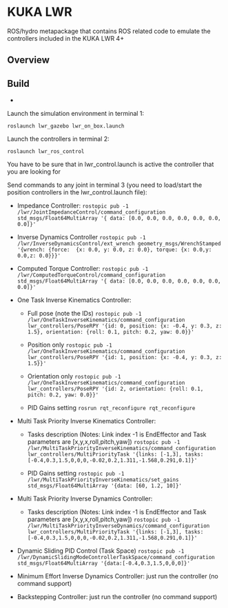 KUKA LWR
========

ROS/hydro metapackage that contains ROS related code to emulate the controllers included in the KUKA LWR 4+

Overview
--------


Build
-----

* 

Launch the simulation environment in terminal 1:

`roslaunch lwr_gazebo lwr_on_box.launch`

Launch the controllers in terminal 2:

`roslaunch lwr_ros_control `

You have to be sure that in lwr_control.launch is active the controller that you are looking for

Send commands to any joint in terminal 3 (you need to load/start the position controllers in the lwr_control.launch file):

- Impedance Controller:
`rostopic pub -1  /lwr/JointImpedanceControl/command_configuration std_msgs/Float64MultiArray '{ data: [0.0, 0.0, 0.0, 0.0, 0.0, 0.0, 0.0]}'`

- Inverse Dynamics Controller
`rostopic pub -1  /lwr/InverseDynamicsControl/ext_wrench geometry_msgs/WrenchStamped '{wrench: {force:  {x: 0.0, y: 0.0, z: 0.0}, torque: {x: 0.0,y: 0.0,z: 0.0}}}' `

- Computed Torque Controller:
`rostopic pub -1  /lwr/ComputedTorqueControl/command_configuration std_msgs/Float64MultiArray '{ data: [0.0, 0.0, 0.0, 0.0, 0.0, 0.0, 0.0]}'`

- One Task Inverse Kinematics Controller: 

  - Full pose (note the IDs)
`rostopic pub -1  /lwr/OneTaskInverseKinematics/command_configuration lwr_controllers/PoseRPY '{id: 0, position: {x: -0.4, y: 0.3, z: 1.5}, orientation: {roll: 0.1, pitch: 0.2, yaw: 0.0}}'`

  - Position only
`rostopic pub -1  /lwr/OneTaskInverseKinematics/command_configuration lwr_controllers/PoseRPY '{id: 1, position: {x: -0.4, y: 0.3, z: 1.5}}'`

  - Orientation only
`rostopic pub -1  /lwr/OneTaskInverseKinematics/command_configuration lwr_controllers/PoseRPY '{id: 2, orientation: {roll: 0.1, pitch: 0.2, yaw: 0.0}}'`

  - PID Gains setting
`rosrun rqt_reconfigure rqt_reconfigure`

- Multi Task Priority Inverse Kinematics Controller:
  
  - Tasks description (Notes: Link index -1 is EndEffector and Task parameters are [x,y,x,roll,pitch,yaw])
`rostopic pub -1  /lwr/MultiTaskPriorityInverseKinematics/command_configuration lwr_controllers/MultiPriorityTask '{links: [-1,3], tasks: [-0.4,0.3,1.5,0,0,0,-0.02,0.2,1.311,-1.568,0.291,0.1]}'`

  - PID Gains setting
`rostopic pub -1  /lwr/MultiTaskPriorityInverseKinematics/set_gains std_msgs/Float64MultiArray '{data: [60, 1.2, 10]}'`

- Multi Task Priority Inverse Dynamics Controller:
  
  - Tasks description (Notes: Link index -1 is EndEffector and Task parameters are [x,y,x,roll,pitch,yaw])
`rostopic pub -1  /lwr/MultiTaskPriorityInverseDynamics/command_configuration lwr_controllers/MultiPriorityTask '{links: [-1,3], tasks: [-0.4,0.3,1.5,0,0,0,-0.02,0.2,1.311,-1.568,0.291,0.1]}'`

- Dynamic Sliding PID Control (Task Space)
`rostopic pub -1 /lwr/DynamicSlidingModeControllerTaskSpace/command_configuration std_msgs/Float64MultiArray '{data:[-0.4,0.3,1.5,0,0,0]}'`

- Minimum Effort Inverse Dynamics Controller:
just run the controller (no command support)

- Backstepping Controller:
just run the controller (no command support)






